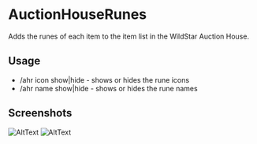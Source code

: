 AuctionHouseRunes
=================

Adds the runes of each item to the item list in the WildStar Auction House.

Usage
-
* /ahr icon show|hide - shows or hides the rune icons
* /ahr name show|hide - shows or hides the rune names

Screenshots
-
![AltText](http://i.imgur.com/5eUIFnM.png)
![AltText](http://i.imgur.com/XE0w6GK.png)
